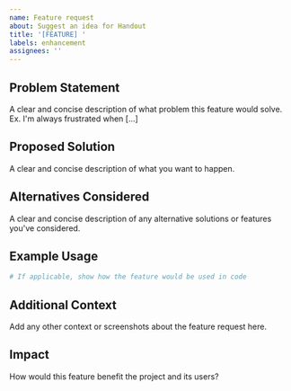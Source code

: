 ```yaml
---
name: Feature request
about: Suggest an idea for Handout
title: '[FEATURE] '
labels: enhancement
assignees: ''
---
```


## Problem Statement

A clear and concise description of what problem this feature would solve. Ex. I'm always frustrated when [...]

## Proposed Solution

A clear and concise description of what you want to happen.

## Alternatives Considered

A clear and concise description of any alternative solutions or features you've considered.

## Example Usage

```elixir
# If applicable, show how the feature would be used in code
```

## Additional Context

Add any other context or screenshots about the feature request here.

## Impact

How would this feature benefit the project and its users?
